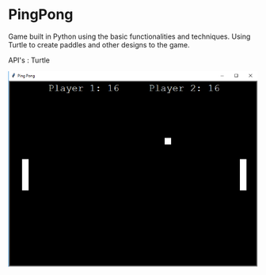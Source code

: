 # PingPong

Game built in Python using the basic functionalities and techniques.
Using Turtle to create paddles and other designs to the game.

API's : Turtle

![Picture of game created](PingPong.PNG)
